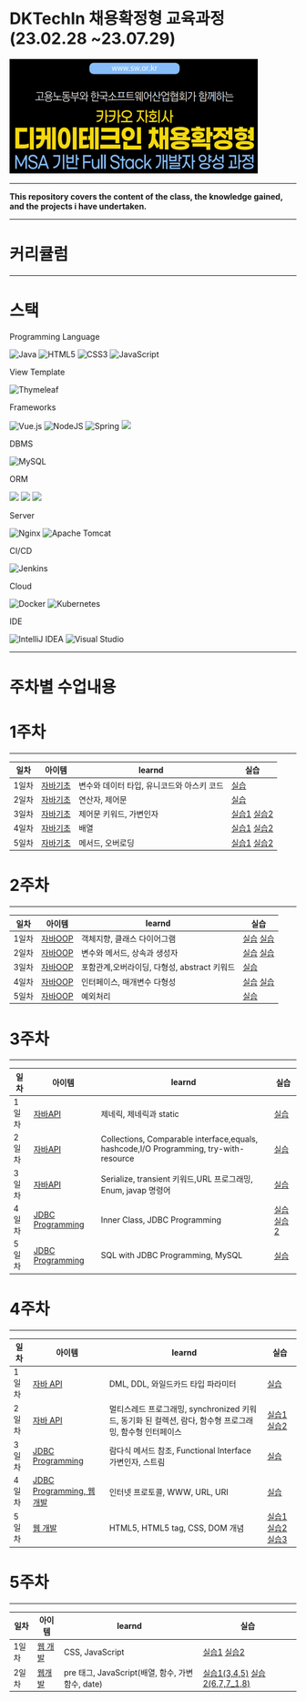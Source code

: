 
# DKTechIn 채용확정형 교육과정(23.02.28 ~23.07.29)
[![img.png](img.png)](https://dktechin.com/service/main/index)

---
**This repository covers the content of the class, the knowledge gained, and the projects i have undertaken.**

---
# 커리큘럼  

---

# 스택

Programming Language

![Java](https://img.shields.io/badge/java-%23ED8B00.svg?style=for-the-badge&logo=java&logoColor=white)
![HTML5](https://img.shields.io/badge/html5-%23E34F26.svg?style=for-the-badge&logo=html5&logoColor=white)
![CSS3](https://img.shields.io/badge/css3-%231572B6.svg?style=for-the-badge&logo=css3&logoColor=white)
![JavaScript](https://img.shields.io/badge/javascript-%23323330.svg?style=for-the-badge&logo=javascript&logoColor=%23F7DF1E)

View Template

![Thymeleaf](https://img.shields.io/badge/Thymeleaf-%23005C0F.svg?style=for-the-badge&logo=Thymeleaf&logoColor=white)

Frameworks

![Vue.js](https://img.shields.io/badge/vuejs-%2335495e.svg?style=for-the-badge&logo=vuedotjs&logoColor=%234FC08D)
![NodeJS](https://img.shields.io/badge/node.js-6DA55F?style=for-the-badge&logo=node.js&logoColor=white)
![Spring](https://img.shields.io/badge/spring-%236DB33F.svg?style=for-the-badge&logo=spring&logoColor=white) 
<img src="https://img.shields.io/badge/springboot-6DB33F?style=for-the-badge&amp;logo=springboot&amp;logoColor=white"><br/>

DBMS

![MySQL](https://img.shields.io/badge/mysql-%2300f.svg?style=for-the-badge&logo=mysql&logoColor=white)

ORM

<img src="https://img.shields.io/badge/hibernate-59666C?style=for-the-badge&amp;logo=hibernate&amp;logoColor=white"> <img src="https://img.shields.io/badge/Jpa-FF0000?style=for-the-badge&amp;logo=Jpa&amp;logoColor=white"> <img src="https://img.shields.io/badge/Querydsl-0769AD?style=for-the-badge&amp;logo=Querydsl&amp;logoColor=white"><br/>

Server

![Nginx](https://img.shields.io/badge/nginx-%23009639.svg?style=for-the-badge&logo=nginx&logoColor=white)
![Apache Tomcat](https://img.shields.io/badge/apache%20tomcat-%23F8DC75.svg?style=for-the-badge&logo=apache-tomcat&logoColor=black)

CI/CD

![Jenkins](https://img.shields.io/badge/jenkins-%232C5263.svg?style=for-the-badge&logo=jenkins&logoColor=white)

Cloud

![Docker](https://img.shields.io/badge/docker-%230db7ed.svg?style=for-the-badge&logo=docker&logoColor=white)
![Kubernetes](https://img.shields.io/badge/kubernetes-%23326ce5.svg?style=for-the-badge&logo=kubernetes&logoColor=white)

IDE

![IntelliJ IDEA](https://img.shields.io/badge/IntelliJIDEA-000000.svg?style=for-the-badge&logo=intellij-idea&logoColor=white)
![Visual Studio](https://img.shields.io/badge/Visual%20Studio-5C2D91.svg?style=for-the-badge&logo=visual-studio&logoColor=white)

---
# 주차별 수업내용
# 1주차

---
| 일차  | 아이템                                                                | learnd                   | 실습                                                                                                                                                      |
|-----|--------------------------------------------------------------------|--------------------------|---------------------------------------------------------------------------------------------------------------------------------------------------------|
| 1일차 | [자바기초](https://github.com/cofreeman/kosa/tree/main/src/week1/day1) | 변수와 데이터 타입, 유니코드와 아스키 코드 | [실습](https://github.com/cofreeman/kosa/tree/main/src/week1/day1/실습1)                                                                                    |
| 2일차 | [자바기초](https://github.com/cofreeman/kosa/tree/main/src/week1/day2) | 연산자, 제어문                 | [실습](https://github.com/cofreeman/kosa/tree/main/src/week1/day2/실습)                                                                                     |
| 3일차 | [자바기초](https://github.com/cofreeman/kosa/tree/main/src/week1/day3) | 제어문 키워드, 가변인자            | [실습1](https://github.com/cofreeman/kosa/tree/main/src/week1/day3/practice)  [실습2](https://github.com/cofreeman/kosa/tree/main/src/week1/day3/practice2) |
| 4일차 | [자바기초](https://github.com/cofreeman/kosa/tree/main/src/week1/day4) | 배열                       | [실습1](https://github.com/cofreeman/kosa/tree/main/src/week1/day4/practice) [실습2](https://github.com/cofreeman/kosa/tree/main/src/week1/day4/practice2)  |
| 5일차 | [자바기초](https://github.com/cofreeman/kosa/tree/main/src/week1/day5) | 메서드, 오버로딩                | [실습1](https://github.com/cofreeman/kosa/tree/main/src/week1/day5/practice) [실습2](https://github.com/cofreeman/kosa/tree/main/src/week1/day5/practice2)  |
# 2주차

---
| 일차  | 아이템                                                                 | learnd                       | 실습                                                                                                                                                   |
|-----|---------------------------------------------------------------------|------------------------------|------------------------------------------------------------------------------------------------------------------------------------------------------|
| 1일차 | [자바OOP](https://github.com/cofreeman/kosa/tree/main/src/week2/day1) | 객체지향, 클래스 다이어그램              | [실습](https://github.com/cofreeman/kosa/tree/main/src/week2/day1/practice) [실습](https://github.com/cofreeman/kosa/tree/main/src/week2/day1/practice2) |
| 2일차 | [자바OOP](https://github.com/cofreeman/kosa/tree/main/src/week2/day2) | 변수와 메서드, 상속과 생성자             | [실습](https://github.com/cofreeman/kosa/tree/main/src/week2/day2/exercise) [실습](https://github.com/cofreeman/kosa/tree/main/src/week2/day2/practice)  |
| 3일차 | [자바OOP](https://github.com/cofreeman/kosa/tree/main/src/week2/day3) | 포함관계,오버라이딩, 다형성, abstract 키워드 | [실습](https://github.com/cofreeman/kosa/tree/main/src/week2/day3/practice)                                                                            |
| 4일차 | [자바OOP](https://github.com/cofreeman/kosa/tree/main/src/week2/day4) | 인터페이스, 매개변수 다형성              | [실습](https://github.com/cofreeman/kosa/tree/main/src/week2/day4/emp) [실습](https://github.com/cofreeman/kosa/tree/main/src/week2/day4/tv)             |
| 5일차 | [자바OOP](https://github.com/cofreeman/kosa/tree/main/src/week2/day5) | 예외처리                         | [실습](https://github.com/cofreeman/kosa/tree/main/src/week2/day5/lotto)                                                                               |

# 3주차

---
| 일차  | 아이템                                                                            | learnd                                                                              | 실습                                                                                                                                                     |
|-----|--------------------------------------------------------------------------------|-------------------------------------------------------------------------------------|--------------------------------------------------------------------------------------------------------------------------------------------------------|
| 1일차 | [자바API](https://github.com/cofreeman/kosa/tree/main/src/week3/day1)            | 제네릭, 제네릭과 static                                                                    | [실습](https://github.com/cofreeman/kosa/tree/main/src/week3/day1/collections1)                                                                          |
| 2일차 | [자바API](https://github.com/cofreeman/kosa/tree/main/src/week3/day2)            | Collections, Comparable interface,equals, hashcode,I/O Programming, try-with-resource | [실습](https://github.com/cofreeman/kosa/tree/main/src/week3/day2/collection)                                                                            |
| 3일차 | [자바API](https://github.com/cofreeman/kosa/tree/main/src/week3/day3)            | Serialize, transient 키워드,URL 프로그래밍, Enum, javap 명령어                                 | [실습](https://github.com/cofreeman/kosa/tree/main/src/week3/day3/iopractice)                                                                            |
| 4일차 | [JDBC Programming](https://github.com/cofreeman/kosa/tree/main/src/week3/day4) | Inner Class, JDBC Programming                                                       | [실습](https://github.com/cofreeman/kosa/tree/main/src/week3/day4/practice)  [실습2](https://github.com/cofreeman/kosa/tree/main/src/week3/day4/practice2) |
| 5일차 | [JDBC Programming](https://github.com/cofreeman/kosa/tree/main/src/week3/day5) | SQL with JDBC Programming, MySQL                                                    | [실습](https://github.com/cofreeman/kosa/tree/main/src/week3/day5/practice)                                                                              |

# 4주차

---
| 일차  | 아이템                                                                                  | learnd                                                             | 실습                                                                                                                                                                                                                                                                                                             |
|-----|--------------------------------------------------------------------------------------|--------------------------------------------------------------------|----------------------------------------------------------------------------------------------------------------------------------------------------------------------------------------------------------------------------------------------------------------------------------------------------------------|
| 1일차 | [자바 API](https://github.com/cofreeman/kosa/tree/main/src/week4/day1)                 | DML, DDL, 와일드카드 타입 파라미터                                            | [실습](https://github.com/cofreeman/kosa/tree/main/src/week4/day1/mvclab)                                                                                                                                                                                                                                        |
| 2일차 | [자바 API](https://github.com/cofreeman/kosa/tree/main/src/week4/day2)                 | 멀티스레드 프로그래밍, synchronized 키워드, 동기화 된 컬렉션, 람다, 함수형 프로그래밍, 함수형 인터페이스 | [실습1](https://github.com/cofreeman/kosa/tree/main/src/week4/day2/practice) [실습2](https://github.com/cofreeman/kosa/tree/main/src/week4/day2/lamdalab)                                                                                                                                                          |
| 3일차 | [JDBC Programming](https://github.com/cofreeman/kosa/tree/main/src/week4/day3)       | 람다식 메서드 참조, Functional Interface 가변인자, 스트림                         | [실습](https://github.com/cofreeman/kosa/tree/main/src/week4/day3/practice)                                                                                                                                                                                                                                      |
| 4일차 | [JDBC Programming, 웹 개발](https://github.com/cofreeman/kosa/tree/main/src/week4/day4) | 인터넷 프로토콜, WWW, URL, URI                                            | [실습](https://github.com/cofreeman/dkDynamicWebApp/blob/main/src/main/webapp/htmlexam/homework1.html)                                                                                                                                                                                                                                                                                                               |
| 5일차 | [웹 개발](https://github.com/cofreeman/kosa/tree/main/src/week4/day5)                   | HTML5, HTML5 tag, CSS, DOM 개념                                      | [실습1](https://github.com/cofreeman/dkDynamicWebApp/blob/main/src/main/webapp/htmlexam/calcForm.html) [실습2](https://github.com/cofreeman/dkDynamicWebApp/blob/main/src/main/webapp/htmlexam/visitorForm.html) [실습3](https://github.com/cofreeman/dkDynamicWebApp/blob/main/src/main/webapp/cssexam/csslab1.html) |

# 5주차

---

|일차| 아이템                                                                | learnd                                   | 실습                                                                                                                                                                                                                    |
|-----|--------------------------------------------------------------------|------------------------------------------|-----------------------------------------------------------------------------------------------------------------------------------------------------------------------------------------------------------------------|
|1일차| [웹 개발](https://github.com/cofreeman/kosa/tree/main/src/week5/day1) | CSS, JavaScript                          | [실습1](https://github.com/cofreeman/dkDynamicWebApp/blob/main/src/main/webapp/htmlexam/homework2.html) [실습2](https://github.com/cofreeman/dkDynamicWebApp/blob/main/src/main/webapp/jsexam/exerciseday1)               |
|2일차| [웹개발](https://github.com/cofreeman/kosa/tree/main/src/week5/day2)  | pre  태그, JavaScript(배열, 함수, 가변 함수, date) | [실습1(3,4,5)](https://github.com/cofreeman/dkDynamicWebApp/blob/main/src/main/webapp/jsexam/exerciseday2) [실습2(6,7,7_1,8)](https://github.com/cofreeman/dkDynamicWebApp/blob/main/src/main/webapp/jsexam/exerciseday2) |

[//]: # (|3일차| [웹개발]&#40;https://github.com/cofreeman/kosa/tree/main/src/week5/day3&#41;  |||)

[//]: # (|4일차| [웹개발]&#40;https://github.com/cofreeman/kosa/tree/main/src/week5/day4&#41;  |||)

[//]: # (|5일차| [웹개발]&#40;https://github.com/cofreeman/kosa/tree/main/src/week5/day5&#41;  |||)
